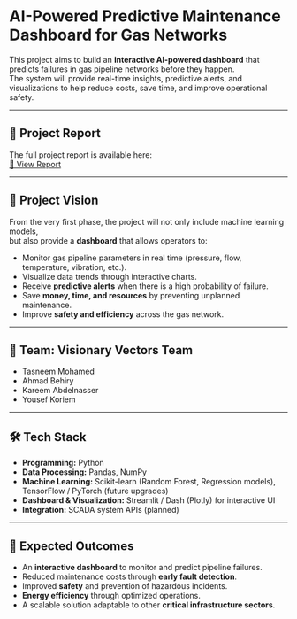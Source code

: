 # AI-Powered Predictive Maintenance Dashboard for Gas Networks  

This project aims to build an **interactive AI-powered dashboard** that predicts failures in gas pipeline networks before they happen.  
The system will provide real-time insights, predictive alerts, and visualizations to help reduce costs, save time, and improve operational safety.  

---

## 📄 Project Report  
The full project report is available here:  
[📑 View Report](./report/AI_Predictive_Maintenance_Gas_Pipeline..pdf)

---

## 🎯 Project Vision  
From the very first phase, the project will not only include machine learning models,  
but also provide a **dashboard** that allows operators to:  

- Monitor gas pipeline parameters in real time (pressure, flow, temperature, vibration, etc.).  
- Visualize data trends through interactive charts.  
- Receive **predictive alerts** when there is a high probability of failure.  
- Save **money, time, and resources** by preventing unplanned maintenance.  
- Improve **safety and efficiency** across the gas network.  

---

## 👥 Team: Visionary Vectors Team  
- Tasneem Mohamed
- Ahmad Behiry  
- Kareem Abdelnasser  
- Yousef Koriem  

---

## 🛠️ Tech Stack  
- **Programming:** Python  
- **Data Processing:** Pandas, NumPy  
- **Machine Learning:** Scikit-learn (Random Forest, Regression models), TensorFlow / PyTorch (future upgrades)  
- **Dashboard & Visualization:** Streamlit / Dash (Plotly) for interactive UI  
- **Integration:** SCADA system APIs (planned)  

---

## 🚀 Expected Outcomes  
- An **interactive dashboard** to monitor and predict pipeline failures.  
- Reduced maintenance costs through **early fault detection**.  
- Improved **safety** and prevention of hazardous incidents.  
- **Energy efficiency** through optimized operations.  
- A scalable solution adaptable to other **critical infrastructure sectors**.  
